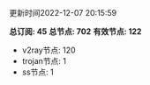 更新时间2022-12-07 20:15:59

**总订阅: 45**
**总节点: 702**
**有效节点: 122**
- v2ray节点: 120
- trojan节点: 1
- ss节点: 1
